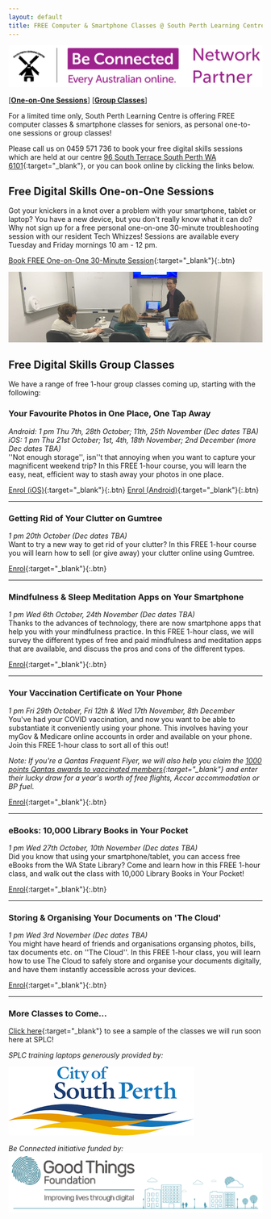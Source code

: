 ```yaml
---
layout: default
title: FREE Computer & Smartphone Classes @ South Perth Learning Centre
---
```

<img class="img-responsive" src="img/be_connected_network_partner_logo_1200x200_splc.png">  

[[**One-on-One Sessions**](#one2one)] [[**Group Classes**](#group)]

For a limited time only, South Perth Learning Centre is offering FREE computer classes & smartphone classes for seniors, as personal one-to-one sessions or group classes!

Please call us on 0459 571 736 to book your free digital skills sessions which are held at our centre [96 South Terrace South Perth WA 6101](https://g.page/splcinc?share){:target="_blank"}, or you can book online by clicking the links below.

## <a name="one2one"></a> Free Digital Skills One-on-One Sessions
Got your knickers in a knot over a problem with your smartphone, tablet or laptop? You have a new device, but you don't really know what it can do? Why not sign up for a free personal one-on-one 30-minute troubleshooting session with our resident Tech Whizzes! Sessions are available every Tuesday and Friday mornings 10 am - 12 pm.


[Book FREE One-on-One 30-Minute Session](https://calendly.com/splc-beconnected/digital-skills?month=2021-09){:target="_blank"}{:.btn}

<img class="img-responsive" src="img/gumtree.jpg">

## <a name="group"></a>Free Digital Skills Group Classes

We have a range of free 1-hour group classes coming up, starting with the following:

### Your Favourite Photos in One Place, One Tap Away
*Android: 1 pm Thu 7th, 28th October; 11th, 25th November (Dec dates TBA)*  
*iOS: 1 pm Thu 21st October; 1st, 4th, 18th November; 2nd December (more Dec dates TBA)*  
''Not enough storage'', isn''t that annoying when you want to capture your magnificent weekend trip? In this FREE 1-hour course, you will learn the easy, neat, efficient way to stash away your photos in one place.

[Enrol (iOS)](https://docs.google.com/forms/d/e/1FAIpQLSesynXBTyD7JqahQ8ecv9Xnlw4cMoRA9_G5lAJa9FaMqgg1HQ/viewform?usp=sf_link){:target="_blank"}{:.btn} [Enrol (Android)](https://docs.google.com/forms/d/e/1FAIpQLScoVrlyw_8JA2RMlicWWnr2R-AlUVmGrG5w4_Flzv5Q4iIyag/viewform?usp=sf_link){:target="_blank"}{:.btn}

---

### Getting Rid of Your Clutter on Gumtree
*1 pm 20th October (Dec dates TBA)*  
Want to try a new way to get rid of your clutter? In this FREE 1-hour course you will learn how to sell (or give away) your clutter online using Gumtree.

[Enrol](https://docs.google.com/forms/d/e/1FAIpQLSdyHjk8QBYIBm1QFgm4XSpf65_OK3405PxJqzzzOzbxTPqOCg/viewform?usp=sf_link){:target="_blank"}{:.btn}

---

### Mindfulness & Sleep Meditation Apps on Your Smartphone  
*1 pm Wed 6th October, 24th November (Dec dates TBA)*  
Thanks to the advances of technology, there are now smartphone apps that help you with your mindfulness practice. In this FREE 1-hour class, we will survey the different types of free and paid mindfulness and meditation apps that are available, and discuss the pros and cons of the different types.  

[Enrol](https://docs.google.com/forms/d/e/1FAIpQLSefAmOFvI0nJ5ihJ_CqhZK8L-0aRPkAv-VZcViMdQjFHHLL-Q/viewform?usp=sf_link){:target="_blank"}{:.btn}

---

### Your Vaccination Certificate on Your Phone
*1 pm Fri 29th October, Fri 12th & Wed 17th November, 8th December*  
You've had your COVID vaccination, and now you want to be able to substantiate it conveniently using your phone. This involves having your myGov & Medicare online accounts in order and available on your phone. Join this FREE 1-hour class to sort all of this out!

*Note: If you're a Qantas Frequent Flyer, we will also help you claim the [1000 points Qantas awards to vaccinated members](https://www.qantas.com/au/en/frequent-flyer/member-offers/been-vaccinated-be-rewarded.html){:target="_blank"} and enter their lucky draw for a year's worth of free flights, Accor accommodation or BP fuel.*

[Enrol](https://docs.google.com/forms/d/e/1FAIpQLSf1BWKNcViD4-tdzi4b4cIvrHCW6SW9B87VjcjOoB5lfhzkew/viewform?usp=sf_link){:target="_blank"}{:.btn}

---

### eBooks: 10,000 Library Books in Your Pocket
*1 pm Wed 27th October, 10th November (Dec dates TBA)*  
Did you know that using your smartphone/tablet, you can access free eBooks from the WA State Library? Come and learn how in this FREE 1-hour class, and walk out the class with 10,000 Library Books in Your Pocket!

[Enrol](https://docs.google.com/forms/d/e/1FAIpQLSfRKA_0ElcFoU61C2OPpSJusj9fwhUGEndnyfNAM2Et8w-4bQ/viewform?usp=sf_link){:target="_blank"}{:.btn}

---

### Storing & Organising Your Documents on 'The Cloud'
*1 pm Wed 3rd November (Dec dates TBA)*  
You might have heard of friends and organisations organsing photos, bills, tax documents etc. on ''The Cloud''. In this FREE 1-hour class, you will learn how to use The Cloud to safely store and organise your documents digitally, and have them instantly accessible across your devices.

[Enrol](https://classmanager.com.au/cbin/admin.php?Action=courses&single_course_id=1409&organisation_name=splc&from=org_home){:target="_blank"}{:.btn}

---

### More Classes to Come...
[Click here](https://splc.org.au/about/blog/8-blog/20-splc-beconnected-course-survey-results){:target="_blank"} to see a sample of the classes we will run soon here at SPLC!

*SPLC training laptops generously provided by:*  
  
<img class="img-responsive" src="img/logo_cosp.png">

*Be Connected initiative funded by:*  
<img class="img-responsive" src="img/goodthingsfoundationlogocrop.png">

